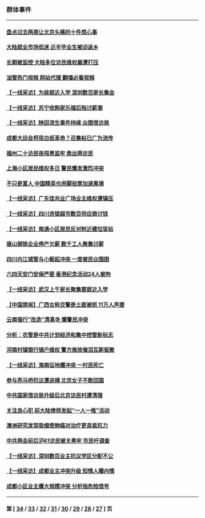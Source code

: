 ### 群体事件
---
#### [盘点过去两周让北京头痛的十件烦心事](../../pages/ncid279/n14052654.md?08150045) 
#### [大陆就业市场低迷 近半毕业生被迫返乡](../../pages/ncid279/n14050945.md?08150045) 
#### [长期被监控 大陆多位访民维权屡遭打压](../../pages/ncid279/n14049331.md?08150045) 
#### [油管热门视频 网站代理 翻墙必看视频](http://138.2.39.72:81/youtube.html?epic-marker?08150045)
#### [【一线采访】为娃就近入学 深圳数百家长集会](../../pages/ncid279/n14044246.md?08150045) 
#### [【一线采访】苏宁收购家乐福后陷讨薪潮](../../pages/ncid279/n14042224.md?08150045) 
#### [【一线采访】陕回流生事件持续 众围信访局](../../pages/ncid279/n14040242.md?08150045) 
#### [成都大运会将现白纸革命？召集帖已广为流传](../../pages/ncid279/n14033119.md?08150045) 
#### [福州二十访民夜闯黑监牢 救出两访民](../../pages/ncid279/n14031617.md?08150045) 
#### [上海小区居民维权多日 警民爆发激烈冲突](../../pages/ncid279/n14029221.md?08150045) 
#### [不只是富人 中国精英也用脚投票加速离境](../../pages/ncid279/n14029086.md?08150045) 
#### [【一线采访】广东佳兆业广场业主维权遭镇压](../../pages/ncid279/n14028175.md?08150045) 
#### [【一线采访】四川连锁超市数百供应商讨钱](../../pages/ncid279/n14025102.md?08150045) 
#### [【一线采访】南通小区居民反对附近建垃圾站](../../pages/ncid279/n14021690.md?08150045) 
#### [唐山钢铁企业停产欠薪 数千工人聚集讨薪](../../pages/ncid279/n14017404.md?08150045) 
#### [四川内江城管与小贩起冲突 一度被民众围困](../../pages/ncid279/n14015922.md?08150045) 
#### [六四天安门安保严密 香港纪念活动24人被拘](../../pages/ncid279/n14009800.md?08150045) 
#### [【一线采访】武汉上千家长聚集要就近入学](../../pages/ncid279/n14009497.md?08150045) 
#### [【中国禁闻】广西女称交警是土匪被抓 11万人声援](../../pages/ncid279/n14006869.md?08150045) 
#### [云南强行“改造”清真寺 爆警民冲突](../../pages/ncid279/n14005561.md?08150045) 
#### [分析：农管是中共计划经济和集中控管新标志](../../pages/ncid279/n14000665.md?08150045) 
#### [河南村镇银行储户维权 警方施放催泪瓦斯驱散](../../pages/ncid279/n13998750.md?08150045) 
#### [【一线采访】海南征地爆冲突 一村民死亡](../../pages/ncid279/n13989137.md?08150045) 
#### [参与亮马桥抗议遭追捕 北京女子不敢回国](../../pages/ncid279/n13985420.md?08150045) 
#### [中共国家信访局升级后北京访民村遭清理](../../pages/ncid279/n13984826.md?08150045) 
#### [关注良心犯 前大陆律师发起“一人一推”活动](../../pages/ncid279/n13980524.md?08150045) 
#### [澳洲研究发现吸烟使肺癌对治疗更具抵抗力](../../pages/ncid279/n13977762.md?08150045) 
#### [中共两会前后沪61访民被关黑牢 市民吁调查](../../pages/ncid279/n13976054.md?08150045) 
#### [【一线采访】深圳数百业主抗议学区分配不公](../../pages/ncid279/n13976680.md?08150045) 
#### [【一线采访】成都业主冲突升级 知情人曝内情](../../pages/ncid279/n13965289.md?08150045) 
#### [成都小区业主爆大规模冲突 分析指危险信号](../../pages/ncid279/n13964520.md?08150045) 

---
#### 第 [ [34](./34.md?08150045) / [33](./33.md?08150045) / [32](./32.md?08150045) / [31](./31.md?08150045) / [30](./30.md?08150045) / [29](./29.md?08150045) / [28](./28.md?08150045) / [27](./27.md?08150045) ] 页
